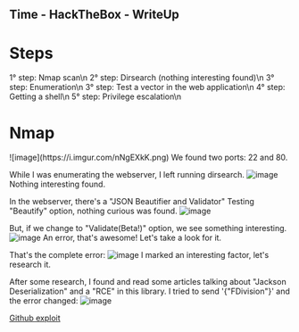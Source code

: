 <script src="https://www.hackthebox.eu/badge/36120"></script>

<h2>Time - HackTheBox - WriteUp</h2>


<h1>Steps</h1>

1° step: Nmap scan\n
2° step: Dirsearch (nothing interesting found)\n
3° step: Enumeration\n
3° step: Test a vector in the web application\n
4° step: Getting a shell\n
5° step: Privilege escalation\n


<h1>Nmap</h1>
![image](https://i.imgur.com/nNgEXkK.png)
We found two ports: 22 and 80.

While I was enumerating the webserver, I left running dirsearch.
![image](https://imgur.com/iFMN0Fv.png)
Nothing interesting found.


In the webserver, there's a "JSON Beautifier and Validator"
Testing "Beautify" option, nothing curious was found.
![image](https://imgur.com/oXxi1e0.png)

But, if we change to "Validate(Beta!)" option, we see something interesting.
![image](https://imgur.com/Ya1EBHq.png)
An error, that's awesome! Let's take a look for it.

That's the complete error:
![image](https://imgur.com/nGsqPqX.png)
I marked an interesting factor, let's research it.


After some research, I found and read some articles talking about "Jackson Deserialization" and a "RCE" in this library.
I tried to send '{"FDivision"}' and the error changed:
![image](https://imgur.com/TMCdfOe.png)

[Github exploit](https://github.com/jas502n/CVE-2019-12384)
